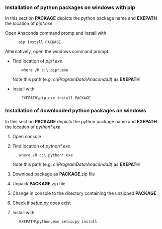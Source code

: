 ### Installation of python packages on windows with pip

In this section **PACKAGE** depicts the python package name and **EXEPATH** the location of _pip*.exe_ 

Open Anaconda command promp and install with 

          pip install PACKAGE

Alternatively, open the windows command prompt:

- Find location of _pip*.exe_
    
          where /R c:\ pip*.exe
   
   Note this path (e.g. _c:\ProgramData\Anaconda3_) as **EXEPATH** 
   
- Install with 

          EXEPATH\pip.exe install PACKAGE


### Installation of downloaded python packages on windows

In this section **PACKAGE** depicts the python package name and **EXEPATH** the location of _python*.exe_ 

1. Open console
2. Find location of _python*.exe_
    
          where /R c:\ python*.exe
   
   Note this path (e.g. _c:\ProgramData\Anaconda3_) as **EXEPATH** 
   
3. Download package as **PACKAGE**.zip file
4. Unpack **PACKAGE**.zip file
5. Change in console to the directory containing the unzipped **PACKAGE** 
6. Check if _setup.py_ does exist
7. Install with 

          EXEPATH\python.exe setup.py install

